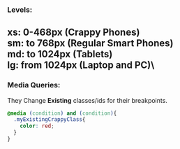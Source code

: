 ### Levels:
xs: 0-468px     (Crappy Phones)\
sm: to 768px    (Regular Smart Phones)\
md: to 1024px   (Tablets)\
lg: from 1024px (Laptop and PC)\
-------------------------------------------
### Media Queries:
They Change **Existing** classes/ids for their breakpoints.
```css
@media (condition) and (condition){
  .myExistingCrappyClass{
    color: red;
  }
}
```


